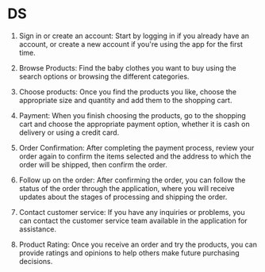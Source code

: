 # DS
1. Sign in or create an account: Start by logging in if you already have an account, or create a new account if you're using the app for the first time.

2. Browse Products: Find the baby clothes you want to buy using the search options or browsing the different categories.

3. Choose products: Once you find the products you like, choose the appropriate size and quantity and add them to the shopping cart.

4. Payment: When you finish choosing the products, go to the shopping cart and choose the appropriate payment option, whether it is cash on delivery or using a credit card.

5. Order Confirmation: After completing the payment process, review your order again to confirm the items selected and the address to which the order will be shipped, then confirm the order.

6. Follow up on the order: After confirming the order, you can follow the status of the order through the application, where you will receive updates about the stages of processing and shipping the order.

7. Contact customer service: If you have any inquiries or problems, you can contact the customer service team available in the application for assistance.

8. Product Rating: Once you receive an order and try the products, you can provide ratings and opinions to help others make future purchasing decisions.
